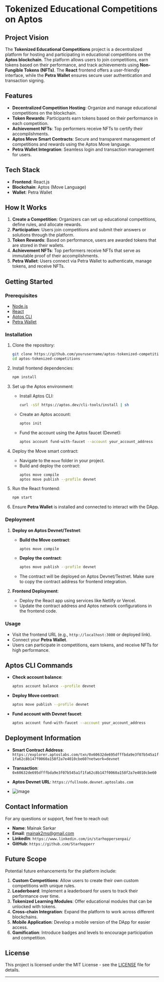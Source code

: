 # Tokenized Educational Competitions on Aptos

## Project Vision
The **Tokenized Educational Competitions** project is a decentralized platform for hosting and participating in educational competitions on the **Aptos blockchain**. The platform allows users to join competitions, earn tokens based on their performance, and track achievements using **Non-Fungible Tokens (NFTs)**. The **React** frontend offers a user-friendly interface, while the **Petra Wallet** ensures secure user authentication and transaction signing.

## Features
- **Decentralized Competition Hosting**: Organize and manage educational competitions on the blockchain.
- **Token Rewards**: Participants earn tokens based on their performance in each competition.
- **Achievement NFTs**: Top performers receive NFTs to certify their accomplishments.
- **Aptos Move Smart Contracts**: Secure and transparent management of competitions and rewards using the Aptos Move language.
- **Petra Wallet Integration**: Seamless login and transaction management for users.

## Tech Stack
- **Frontend**: React.js
- **Blockchain**: Aptos (Move Language)
- **Wallet**: Petra Wallet

## How It Works
1. **Create a Competition**: Organizers can set up educational competitions, define rules, and allocate rewards.
2. **Participation**: Users join competitions and submit their answers or solutions through the platform.
3. **Token Rewards**: Based on performance, users are awarded tokens that are stored in their wallets.
4. **Achievement NFTs**: Top performers receive NFTs that serve as immutable proof of their accomplishments.
5. **Petra Wallet**: Users connect via Petra Wallet to authenticate, manage tokens, and receive NFTs.

## Getting Started

### Prerequisites
- [Node.js](https://nodejs.org/)
- [React](https://reactjs.org/)
- [Aptos CLI](https://aptos.dev/cli-tools/aptos-cli-tool/)
- [Petra Wallet](https://petra.app/)

### Installation

1. Clone the repository:
   ```bash
   git clone https://github.com/yourusername/aptos-tokenized-competitions.git
   cd aptos-tokenized-competitions
   ```

2. Install frontend dependencies:
   ```bash
   npm install
   ```

3. Set up the Aptos environment:
   - Install Aptos CLI:  
     ```bash
     curl -sSf https://aptos.dev/cli-tools/install | sh
     ```
   - Create an Aptos account:
     ```bash
     aptos init
     ```
   - Fund the account using the Aptos faucet (Devnet):
     ```bash
     aptos account fund-with-faucet --account your_account_address
     ```

4. Deploy the Move smart contract:
   - Navigate to the `move` folder in your project.
   - Build and deploy the contract:
     ```bash
     aptos move compile
     aptos move publish --profile devnet
     ```

5. Run the React frontend:
   ```bash
   npm start
   ```

6. Ensure **Petra Wallet** is installed and connected to interact with the DApp.

### Deployment

1. **Deploy on Aptos Devnet/Testnet**:
   - **Build the Move contract**:
     ```bash
     aptos move compile
     ```
   - **Deploy the contract**:
     ```bash
     aptos move publish --profile devnet
     ```
   - The contract will be deployed on Aptos Devnet/Testnet. Make sure to copy the contract address for frontend integration.
   
2. **Frontend Deployment**:
   - Deploy the React app using services like Netlify or Vercel.
   - Update the contract address and Aptos network configurations in the frontend code.

### Usage
- Visit the frontend URL (e.g., `http://localhost:3000` or deployed link).
- Connect your **Petra Wallet**.
- Users can participate in competitions, earn tokens, and receive NFTs for high performance.

## Aptos CLI Commands
- **Check account balance**:
  ```bash
  aptos account balance --profile devnet
  ```
- **Deploy Move contract**:
  ```bash
  aptos move publish --profile devnet
  ```
- **Fund account with Devnet faucet**:
  ```bash
  aptos account fund-with-faucet --account your_account_address
  ```

## Deployment Information
- **Smart Contract Address**: `https://explorer.aptoslabs.com/txn/0x60632de695dfffbda9e3f07b545a1f1fa62c8b147f0060a158f2a7e4010cbe60?network=devnet`
- **Transaction**: `0x60632de695dfffbda9e3f07b545a1f1fa62c8b147f0060a158f2a7e4010cbe60`
- **Aptos Devnet URL**: `https://fullnode.devnet.aptoslabs.com`

- ![image](https://github.com/user-attachments/assets/ad7e5f9c-79e1-4ba5-9b4e-1aa6f6cc6254)


## Contact Information
For any questions or support, feel free to reach out:

- **Name**: Mainak Sarkar
- **Email**: mainak2ms@gmail.com
- **LinkedIn**: `https://www.linkedin.com/in/starhoppersenpai/`
- **GitHub**: `https://github.com/Starhopperr`

## Future Scope
Potential future enhancements for the platform include:
1. **Custom Competitions**: Allow users to create their own custom competitions with unique rules.
2. **Leaderboard**: Implement a leaderboard for users to track their performance over time.
3. **Tokenized Learning Modules**: Offer educational modules that can be unlocked with tokens.
4. **Cross-chain Integration**: Expand the platform to work across different blockchains.
5. **Mobile Application**: Develop a mobile version of the DApp for easier access.
6. **Gamification**: Introduce badges and levels to encourage participation and competition.

## License
This project is licensed under the MIT License - see the [LICENSE](LICENSE) file for details.

---
